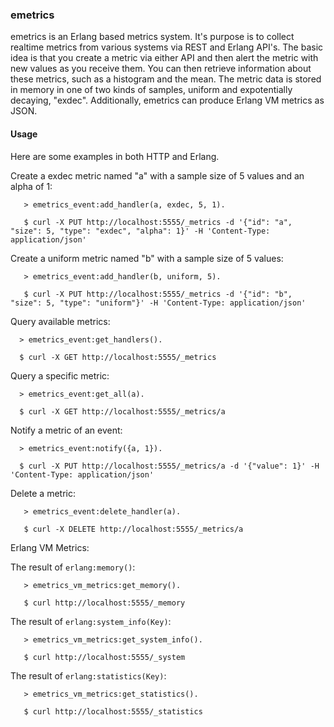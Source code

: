### emetrics

emetrics is an Erlang based metrics system. It's purpose is to collect realtime metrics from various systems via REST and Erlang API's. The basic idea is that you create a metric via either API and then alert the metric with new values as you receive them. You can then retrieve information about these metrics, such as a histogram and the mean. The metric data is stored in memory in one of two kinds of samples, uniform and expotentially decaying, "exdec". Additionally, emetrics can produce Erlang VM metrics as JSON.

#### Usage

Here are some examples in both HTTP and Erlang.

Create a exdec metric named "a" with a sample size of 5 values and an alpha of 1:

       > emetrics_event:add_handler(a, exdec, 5, 1).

       $ curl -X PUT http://localhost:5555/_metrics -d '{"id": "a", "size": 5, "type": "exdec", "alpha": 1}' -H 'Content-Type: application/json'

Create a uniform metric named "b" with a sample size of 5 values:

       > emetrics_event:add_handler(b, uniform, 5).

       $ curl -X PUT http://localhost:5555/_metrics -d '{"id": "b", "size": 5, "type": "uniform"}' -H 'Content-Type: application/json'

Query available metrics:

      > emetrics_event:get_handlers().

      $ curl -X GET http://localhost:5555/_metrics

Query a specific metric:

      > emetrics_event:get_all(a).

      $ curl -X GET http://localhost:5555/_metrics/a

Notify a metric of an event:

      > emetrics_event:notify({a, 1}).

      $ curl -X PUT http://localhost:5555/_metrics/a -d '{"value": 1}' -H 'Content-Type: application/json'

Delete a metric:

       > emetrics_event:delete_handler(a).

       $ curl -X DELETE http://localhost:5555/_metrics/a

Erlang VM Metrics:

The result of `erlang:memory()`:

       > emetrics_vm_metrics:get_memory().

       $ curl http://localhost:5555/_memory

The result of `erlang:system_info(Key)`:

       > emetrics_vm_metrics:get_system_info().

       $ curl http://localhost:5555/_system

The result of `erlang:statistics(Key)`:

       > emetrics_vm_metrics:get_statistics().

       $ curl http://localhost:5555/_statistics
